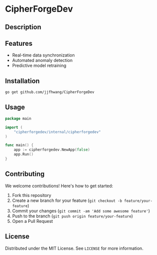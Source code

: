 # CipherForgeDev

## Description



## Features

- Real-time data synchronization
- Automated anomaly detection
- Predictive model retraining
## Installation

```bash
go get github.com/jjfhwang/CipherForgeDev
```

## Usage

```go
package main

import (
    "cipherforgedev/internal/cipherforgedev"
)

func main() {
    app := cipherforgedev.NewApp(false)
    app.Run()
}
```

## Contributing

We welcome contributions! Here's how to get started:

1. Fork this repository
2. Create a new branch for your feature (`git checkout -b feature/your-feature`)
3. Commit your changes (`git commit -am 'Add some awesome feature'`)
4. Push to the branch (`git push origin feature/your-feature`)
5. Open a Pull Request

## License

Distributed under the MIT License. See `LICENSE` for more information.
